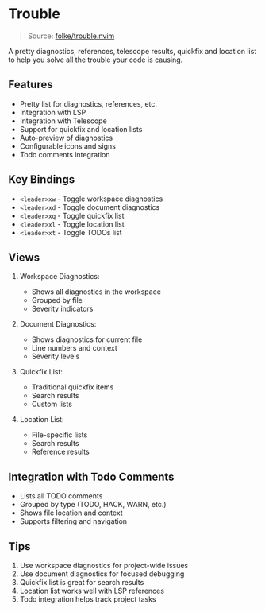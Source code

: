 # Trouble

> Source: [folke/trouble.nvim](https://github.com/folke/trouble.nvim)

A pretty diagnostics, references, telescope results, quickfix and location list to help you solve all the trouble your code is causing.

## Features

- Pretty list for diagnostics, references, etc.
- Integration with LSP
- Integration with Telescope
- Support for quickfix and location lists
- Auto-preview of diagnostics
- Configurable icons and signs
- Todo comments integration

## Key Bindings

- `<leader>xw` - Toggle workspace diagnostics
- `<leader>xd` - Toggle document diagnostics
- `<leader>xq` - Toggle quickfix list
- `<leader>xl` - Toggle location list
- `<leader>xt` - Toggle TODOs list

## Views

1. Workspace Diagnostics:
   - Shows all diagnostics in the workspace
   - Grouped by file
   - Severity indicators

2. Document Diagnostics:
   - Shows diagnostics for current file
   - Line numbers and context
   - Severity levels

3. Quickfix List:
   - Traditional quickfix items
   - Search results
   - Custom lists

4. Location List:
   - File-specific lists
   - Search results
   - Reference results

## Integration with Todo Comments

- Lists all TODO comments
- Grouped by type (TODO, HACK, WARN, etc.)
- Shows file location and context
- Supports filtering and navigation

## Tips

1. Use workspace diagnostics for project-wide issues
2. Use document diagnostics for focused debugging
3. Quickfix list is great for search results
4. Location list works well with LSP references
5. Todo integration helps track project tasks
